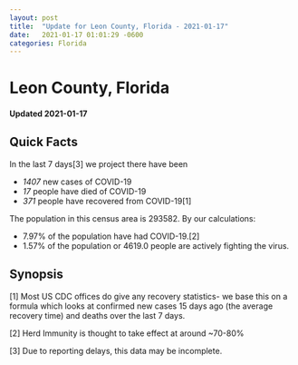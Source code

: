 ```yaml
---
layout: post
title:  "Update for Leon County, Florida - 2021-01-17"
date:   2021-01-17 01:01:29 -0600
categories: Florida
---
```


# Leon County, Florida
#### Updated 2021-01-17

## Quick Facts

In the last 7 days[3] we project there have been
- *1407* new cases of COVID-19
- *17* people have died of COVID-19
- *371* people have recovered from COVID-19[1]

The population in this census area is 293582. By our calculations:
- 7.97% of the population have had COVID-19.[2]
- 1.57% of the population or 4619.0 people are actively fighting the virus.

## Synopsis




[1] Most US CDC offices do give any recovery statistics- we base this on a formula which looks at confirmed new cases
15 days ago (the average recovery time) and deaths over the last 7 days.

[2] Herd Immunity is thought to take effect at around ~70-80%

[3] Due to reporting delays, this data may be incomplete.
 
    